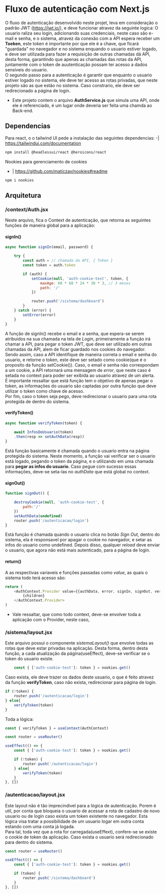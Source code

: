 # Fluxo de autenticação com Next.js
O fluxo de autenticação desenvolvido neste projet, leva em consideração o padrão JWT (https://jwt.io/), e deve funcionar atravez da seguinte logica: O usuario raliza seu login, adicionando suas credenciais, neste caso são e-mail e senha, e o sistema, atravez da conexão com a API espera receber um **Toeken**, este token é importante por que ele é a chave, que ficará "guardada" no navegador e no sistema enquando o usuario estiver logado, e deve ser utilizada para fazer a requisição de outras chamadas dá API, desta forma, garantindo que apenas as chamadas das rotas da API, juntamente com o token de auutenticação possam ter acesso a dados sensiveis do usuario.
</br>
O segundo passo para a autenticação é garantir que enquanto o usuario estiver logado no sistema, ele deve ter acesso as rotas privadas, que neste projeto são as que estão no sistema. Caso constrario, ele deve ser redirecionado a página de login.

- Este projeto contem o arquivo **AuthService.js** que simula uma API, onde ele é referenciado, é um lugar onde deveria ser feita uma chamda ao Back-end.

## Dependencias
Para react, o o tailwind UI pede a instalação das seguintes dependencias:
-| https://tailwindui.com/documentation
```bash
npm install @headlessui/react @heroicons/react
```

Nookies para gerenciamento de cookies
- | https://github.com/maticzav/nookies#readme
```bash
npm i nookies
```

## Arquitetura
### /context/Auth.jsx
Neste arquivo, fica o Context de autenticação, que retorna as seguintes funções de maneira global para a aplicação:
#### signIn()
```JavaScript
async function signIn(email, password) {

    try {
        const auth = // chamada da API, { Token }
        const token = auth.token

        if (auth) {
            setCookie(null, 'auth-cookie-test', token, {
                maxAge: 60 * 60 * 24 * 30 * 3, // 3 meses
                path: '/'
            })

            router.push('/sistema/dashboard')
        }
    } catch (error) {
        setError(error)
    }
}
```
A função de signIn() recebe o email e a senha, que espera-se serem atribuidos na sua chamada na tela de *Login*, primeiramente a função irá chamar a API, para pegar o token JWT, que deve ser utilizado em outras chamadas da API, alem de ficar guardado nos cookies do navegador.
</br>
Sendo assim, caso a API identifique de maneira correta o email e senha do usuario, e retorne o token, este deve ser setado como cookie(que é o proposito da função setCookie()). Caso, o email e senha não correspondam a um cookie, a API retornará uma mensagem de *error*, que neste caso é setada no context para poder ser exibida ao usuario atravez de um alerta.
</br>
É importante ressaltar que está função tem o objetivo de apenas pegar o token, as informações do usuario são captadas por outra função que deve utilizar o token como chave de acesso.
</br>
Por fim, caso o token seja pego, deve redirecionar o usuario para uma rota protegida de dentro do sistema.

#### verifyToken()
```JavaScript
async function verifyToken(token) {
        
    await InfosDoUsuario(token)
    .then(resp => setAuthData(resp))
}
```
Está função basicamente é chamada quando o usuario entra na página protegida do sistema. Neste momento, a função vai verificar ser o usuario está logado, pegando o token da página, e o utilizando em uma chamada para **pegar as infos do usuario**. Caso pegue com sucesso essas informações, deve-se seta-las no *authData* que está global no context.

#### signOut()
```JavaScript
function signOut() {

    destroyCookie(null, 'auth-cookie-test', {
        path:'/'
    })
    setAuthData(undefined)
    router.push('/autenticacao/login')
}
```
Está função é chamada quando o usuario clica no botão *Sign Out*, dentro do sistema,  ela é responsavel por apagar o cookie no navegador, e setar as infos do usuario como undefined. Depois disso, qualquer *reload* deve enviar o usuario, que agora não está mais autenticado, para a página de login.

#### return()

A as respectivas variaveis e funções passadas como *value*, as quais o sistema todo terá acesso são:
```JavaScript
return (
    <AuthContext.Provider value={{authData, error, signIn, signOut, verifyToken}}>
        {children}
    </AuthContext.Provider>
)
```

- Vale ressaltar, que como todo context, deve-se envolver toda a aplicação com o Provider, neste caso, **<AuthProvider>**

### /sistema/layout.jsx
Este arquivo possui o componente *sistemaLayout()* que envolve todas as rotas que deve estar privadas na aplicação. Desta forma, dentro desta função, a cada atualização da página(useEffect), deve-se verificar se o token do usuario existe.
```JavaScript
    const { ['auth-cookie-test']: token } = nookies.get()
```
Caso exista, ele deve trazer os dados deste usuario, o que é feito atravez da função **verifyToken**, caso não exista, redirecionar para página de login.
```JavaScript
if (!token) {
    router.push('/autenticacao/login')
} else{
    verifyToken(token)    
}
```
Toda a lógica:
```JavaScript
const { verifyToken } = useContext(AuthContext)

const router = useRouter()

useEffect(() => {
    const { ['auth-cookie-test']: token } = nookies.get()

    if (!token) {
        router.push('/autenticacao/login')
    } else{
        verifyToken(token)    
    }
}, [])
```
### /autenticacao/layout.jsx
Este layout não é tão imprecindivel para a lógica de autenticação. Porem é util, por conta que bloqueia o usuario de acessar a rota de cadastro de novo usuario ou de login caso exista um token existente no navegador. Esta lógica visa tratar a possibilidade de um usuario logar em outra conta estando com uma conta já logada.
</br>
Para tal, toda vez que a rota for carregada(useEffext), confere-se se existe o cookie de token da aplicação. Caso exista o usuario será redirecionado para dentro do sistema.

```JavaScript
const router = useRouter()

useEffect(() => {
    const { ['auth-cookie-test']: token } = nookies.get()

    if (token) {
        router.push('/sistema/dashboard')
    }
}, [])
```